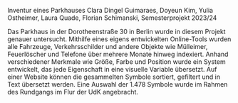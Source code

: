 Inventur eines Parkhauses
Clara Dingel Guimaraes, Doyeun Kim, Yulia Ostheimer, Laura Quade, Florian Schimanski,
Semesterprojekt
2023/24

Das Parkhaus in der Dorotheenstraße 30 in Berlin wurde in diesem Projekt genauer untersucht. Mithilfe eines eigens entwickelten Online-Tools wurden alle Fahrzeuge, Verkehrsschilder und andere Objekte wie Mülleimer, Feuerlöscher und Telefone über mehrere Monate hinweg indexiert. Anhand verschiedener Merkmale wie Größe, Farbe und Position wurde ein System entwickelt, das jede Eigenschaft in eine visuelle Variable übersetzt. Auf einer Website können die gesammelten Symbole sortiert, gefiltert und in Text übersetzt werden. Eine Auswahl der 1.478 Symbole wurde im Rahmen des Rundgangs im Flur der UdK angebracht.
